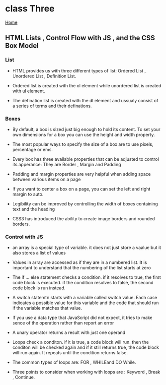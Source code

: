 # class Three

[Home](https://daviey52.github.io/reading-notes/)

## HTML Lists , Control Flow with JS , and the CSS Box Model

### List

* HTML provides us with three different types of list: Ordered List , Unordered List , Definition List.

* Ordered list is created with the ol element while unordered list is created with ul element.

* The defination list is created with the dl element and ussualy consist of a series of terms and their definations.

### Boxes

* By default, a box is sized just big enough to hold its content. To set your own dimensions for a box you can use the height and width property.

* The most popular ways to specify the size of a box are to use pixels, percentage or ems.

* Every box has three available properties that can be adjusted to control its apperance: They are Border , Margin and Padding

* Padding and margin properties are very helpful when adding space between various items on a page

* If you want to center a box on a page, you can set the left and right margin to auto.

* Legibility can be improved by controlling the width of boxes containing text and the heading

* CSS3 has introduced the ability to create image borders and rounded borders.

### Control with JS

* an array is a special type of variable. it does not just store a vaalue but it also stores a list of values

* Values in array are accessed as if they are in a numbered list. It is important to understand that the numbering of the list starts at zero

* The if ... else statement checks a condition. if it resolves to true, the first code block is executed. if the condition resolves to false, the second code block is run instead.

* A switch statemtn starts with a variable called switch value. Each case indicates a possible value for this variable and the code that should run if the variable matches that value.

* If you use a data type that JavaScript did not expect, it tries to make sence of the operation rather than report an error

* A unary operator returns a result with just one operand

* Loops check a conditon. if it is true, a code block will run. then the conditon will be checked again and if it still returns true, the code block will run again. It repeats until the condition returns false.

* The common types of loops are: FOR , WHILEand DO While.

* Three points to consider when working with loops are : Keyword , Break , Continue.

